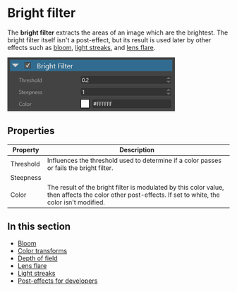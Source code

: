 # Bright filter

The **bright filter** extracts the areas of an image which are the brightest. The bright filter itself isn't a post-effect, but its result is used later by other effects such as [bloom](bloom.md), [light streaks](light-streaks.md), and [lens flare](lens-flare.md).

![media/bright-filter-1.png](media/bright-filter-1.png) 

## Properties

| Property  | Description                                                                                                                                    |
| --------- | ---------------------------------------------------------------------------------------------------------------------------------------------- |
| Threshold | Influences the threshold used to determine if a color passes or fails the bright filter.                                                       |
| Steepness     |  |
| Color     | The result of the bright filter is modulated by this color value, then affects the color other post-effects. If set to white, the color isn't modified. |

## In this section

* [Bloom](bloom.md)
* [Color transforms](color-transforms/index.md)
* [Depth of field](depth-of-field.md)
* [Lens flare](lens-flare.md)
* [Light streaks](light-streaks.md)
* [Post-effects for developers](post-effects-for-developers.md)